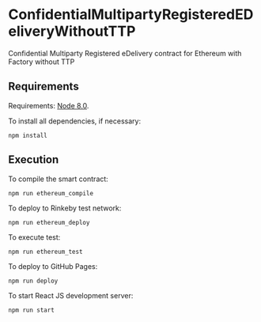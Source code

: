 # ConfidentialMultipartyRegisteredEDeliveryWithoutTTP
Confidential Multiparty Registered eDelivery contract for Ethereum with Factory without TTP

## Requirements
Requirements: [Node 8.0](https://nodejs.org/en/download/).

To install all dependencies, if necessary:
```
npm install
```
## Execution
To compile the smart contract:
```
npm run ethereum_compile
```

To deploy to Rinkeby test network:
```
npm run ethereum_deploy
```

To execute test:
```
npm run ethereum_test
```

To deploy to GitHub Pages:
```
npm run deploy
```

To start React JS development server:
```
npm run start
```

